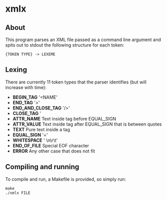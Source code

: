 # xmlx

## About
This program parses an XML file passed as a command line argument and spits out to stdout the following structure for each token:
```
{TOKEN TYPE} -> LEXEME
```

## Lexing
There are currently 11 token types that the parser identifies (but will increase with time):
- **BEGIN_TAG** '<NAME'
- **END_TAG** '>'
- **END_AND_CLOSE_TAG** '/>'
- **CLOSE_TAG** '</NAME>
- **ATTR_NAME** Text inside tag before EQUAL_SIGN
- **ATTR_VALUE** Text inside tag after EQUAL_SIGN that is between quotes
- **TEXT** Pure text inside a tag
- **EQUAL_SIGN** '='
- **WHITESPACE** ' \n\r\t'
- **END_OF_FILE** Special EOF character
- **ERROR** Any other case that does not fit

## Compiling and running
To compile and run, a Makefile is provided, so simply run:
```
make
./xmlx FILE
```
